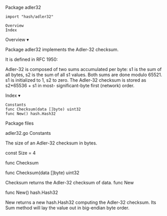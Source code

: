 
 Package adler32

    import "hash/adler32"

    Overview
    Index

Overview ▾

Package adler32 implements the Adler-32 checksum.

It is defined in RFC 1950:

Adler-32 is composed of two sums accumulated per byte: s1 is
the sum of all bytes, s2 is the sum of all s1 values. Both sums
are done modulo 65521. s1 is initialized to 1, s2 to zero.  The
Adler-32 checksum is stored as s2*65536 + s1 in most-
significant-byte first (network) order.

Index ▾

    Constants
    func Checksum(data []byte) uint32
    func New() hash.Hash32

Package files

adler32.go
Constants

The size of an Adler-32 checksum in bytes.

const Size = 4

func Checksum

func Checksum(data []byte) uint32

Checksum returns the Adler-32 checksum of data.
func New

func New() hash.Hash32

New returns a new hash.Hash32 computing the Adler-32 checksum. Its Sum method will lay the value out in big-endian byte order. 
